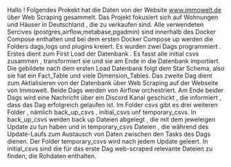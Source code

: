 Hallo !
Folgendes Prokekt hat die Daten von der Website www.immowelt.de über Web Scraping gesammelt.
Das Projekt fokusiert sich auf Wohnungen und Häuser in Deutschland , die zu verkaufen sind.
Alle verwendeten Sercives (postgres,airflow,metabase,pgadmin) sind innerhalb des Docker Compose enthalten und bei dem ersten Docker Compose up werden die Folders dags,logs und plugins kreiert.
Es wurden zwei Dags programmiert . Erstes dient zum First Load der Datenbank . Es fasst alle initial csvs zusammen , transformiert sie und sie am Ende in die Datenbank importiert.
Die gebildete nach dem ersten Load Datenbank folgt dem Star Schema, also sie hat ein Fact_Table und viele Dimension_Tables.
Das zweite Dag dient zum Aktialisieren von der Datenbank über Web Scraping auf der Webseite von Immowelt.
Beide Dags werden von Airflow orchestriert. Am Ende beider Dags wird eine Nachricht über ein Discord Kanal geschickt , die informiert , dass das Dag erfolgreich gelaufen ist.
Im Folder csvs gibt es drei weiteren Folder , nämlich back_up_csvs , initial_csvs unf temporary_csvs.
In back_up_csvs werden back up Dateien abgelegt , die mit dem jeweleigen Update zu tun haben und in temporary_csvs Dateien , die während des Update-Laufs zum Austausch von Daten zwischen den Tasks des Dags dienen. Der Folder temporary_csvs wird nach jedem Update geleert.
In initial_csvs sind die für das erste Dag web-scraped relevante Dateien zu finden, die Rohdaten enthalten.


